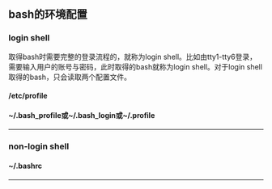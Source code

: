 ## bash的环境配置

### login shell
取得bash时需要完整的登录流程的，就称为login shell。比如由tty1-tty6登录，需要输入用户的账号与密码，此时取得的bash就称为login shell。对于login shell取得的bash，只会读取两个配置文件。
#### /etc/profile

#### ~/.bash_profile或~/.bash_login或~/.profile

***

### non-login shell
#### ~/.bashrc
***
